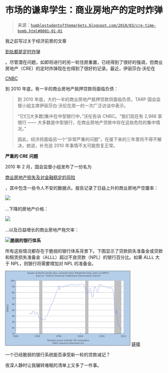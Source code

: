 <!--yml

类别：未分类

日期：2024-05-18 00:35:32

-->

# 市场的谦卑学生：商业房地产的定时炸弹

> 来源：[`humblestudentofthemarkets.blogspot.com/2010/03/cre-time-bomb.html#0001-01-01`](https://humblestudentofthemarkets.blogspot.com/2010/03/cre-time-bomb.html#0001-01-01)

我之前写过关于经济前景的文章

[到处都是定时炸弹](http://humblestudentofthemarkets.blogspot.com/2010/03/time-bombs-everywhere.html)

。尽管潜在问题，如即将进行的另一轮住房重置，已经得到了很好的强调，但商业房地产（CRE）的定时炸弹现在也得到了很好的记录。最近，伊丽莎白·沃伦在

[CNBC](http://www.cnbc.com/id/36085517)

到 2010 年底，有一半的商业房地产抵押贷款将面临负债：

> 到 2010 年底，大约一半的商业房地产抵押贷款将面临负债，TARP 国会监督小组主席伊丽莎白·沃伦在周一的一次广泛访谈中表示。
> 
> “它们[大多数]集中在中型银行中，”沃伦告诉 CNBC。“我们现在有 2,988 家银行 —— 大多数是中型银行，在商业房地产贷款中存在这些危险的集中情况。”
> 
> 因此，经济将面临另一个“非常严重的问题”，在接下来的三年里将不得不解决，她说，补充说 2010 年事情不太可能恢复正常。

**严重的 CRE 问题**

2010 年 2 月，国会监督小组发布了一份名为

[商业房地产损失及对金融稳定的风险](http://cop.senate.gov/documents/cop-021110-report.pdf)

，其中包含一些令人不安的数据点。报告记录了日益上升的商业房地产空置率：

![](https://blogger.googleusercontent.com/img/b/R29vZ2xl/AVvXsEgBzBMelVjl9_jaT2vk8n1yJAPQapx8EnuOJxuPYYmaUXTATCMa6x1eK9mZjqxCg1ZeSNem0yFxH9zQAHjKhElExG8QmXSnIY1ahkf0yJ7ntuZ8fzmqZSsru5NENAsk8Z-L4pbJLXDoH7tJ/s1600/cre-9.png)

…下降的房地产价格：

![](https://blogger.googleusercontent.com/img/b/R29vZ2xl/AVvXsEj5YugIAfzIblZGzR5Yo3nYyqGmTLcYumXpTRLZ8xLAzX0YFcaDWt9GiFLdFxInauvRi9QHDQM-As_13LmJO42kNCUe2tZCnqozHCR9ksN-FvgNskIBFmIm03e-g5teD4ZISf5Cb4q8XkiA/s1600/cre-11.png)

…以及日益增长的商业房地产拖欠率：

![](https://blogger.googleusercontent.com/img/b/R29vZ2xl/AVvXsEickGDHzgroYE9az-ix3ar1rCT5s8GliXPrH300-2pXJu2q8pEkuKcO3_UUMHxpleJAVd0yZJWPAS2xyQON0flgIaZdQKKb48Z9Nl8HLxWmtolCR0oRiVdT7-zFImmGWi_TIcZ9SkNpHJuD/s1600/cre-27.png)**脆弱的银行体系**

所有这些情况都存在于脆弱的银行体系背景下。下图显示了贷款损失准备金或贷款和租赁损失准备金（ALLL）超过不良贷款（NPL）的银行百分比。如果 ALLL 大于 NPL，则银行将需要增加对 NPL 的准备金。

![图片](img/c499208ac35e2c8222cc03f9458def7e.png) [链接](https://blogger.googleusercontent.com/img/b/R29vZ2xl/AVvXsEjjOyPVY4P3w8RRogMtwtcP-KHf0C3uwUBRORytI_g_qlZDEveTteJD1D0JcEJbT1-b6rSx3zxMZlSxCJMgqbKAQcaBW3Kl5qftjDtDOXkLjTp8pGeQiXdHdcmWqyi5zieoEEJ-uCyyFdvS/s1600/alll.png)

一个已经脆弱的银行系统能否承受新一轮的贷款减记？

夜深人静时让我辗转难眠的清单上又多了一件事。
